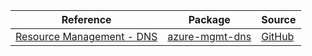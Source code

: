 | Reference | Package | Source |
|---|---|---|
|[Resource Management - DNS](mgmt-dns-readme.md)|[azure-mgmt-dns](https://pypi.org/project/azure-mgmt-dns)|[GitHub](https://github.com/Azure/azure-sdk-for-python/blob/main/sdk/network/azure-mgmt-dns)|
